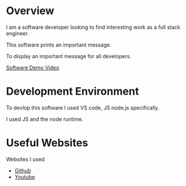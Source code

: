 # Overview

I am a software developer looking to find interesting work as a full stack engineer.

This software prints an important message.

To display an important message for all developers.

[Software Demo Video](https://www.youtube.com/watch?v=3-AGs8APQDg)

# Development Environment

To devlop this software I used VS code, JS node.js specifically.

I used JS and the node runtime.

# Useful Websites

Websites I used
* [Github](http://github.io)
* [Youtube](http://youtube.com)